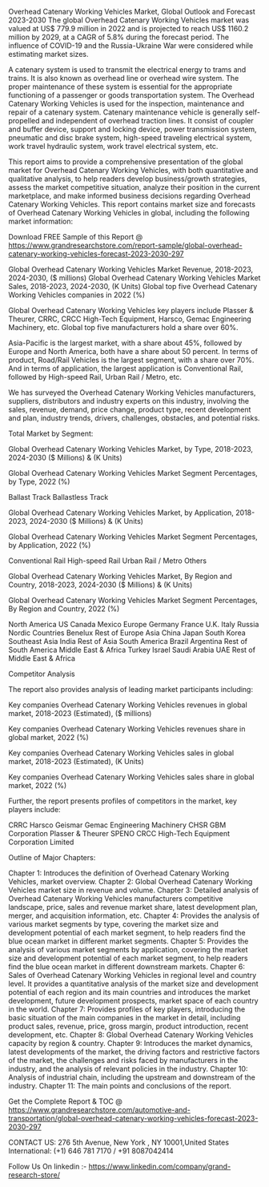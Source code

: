 Overhead Catenary Working Vehicles Market, Global Outlook and Forecast 2023-2030
The global Overhead Catenary Working Vehicles market was valued at US$ 779.9 million in 2022 and is projected to reach US$ 1160.2 million by 2029, at a CAGR of 5.8% during the forecast period. The influence of COVID-19 and the Russia-Ukraine War were considered while estimating market sizes.

A catenary system is used to transmit the electrical energy to trams and trains. It is also known as overhead line or overhead wire system. The proper maintenance of these system is essential for the appropriate functioning of a passenger or goods transportation system. The Overhead Catenary Working Vehicles is used for the inspection, maintenance and repair of a catenary system. Catenary maintenance vehicle is generally self-propelled and independent of overhead traction lines. It consist of coupler and buffer device, support and locking device, power transmission system, pneumatic and disc brake system, high-speed traveling electrical system, work travel hydraulic system, work travel electrical system, etc.

This report aims to provide a comprehensive presentation of the global market for Overhead Catenary Working Vehicles, with both quantitative and qualitative analysis, to help readers develop business/growth strategies, assess the market competitive situation, analyze their position in the current marketplace, and make informed business decisions regarding Overhead Catenary Working Vehicles. This report contains market size and forecasts of Overhead Catenary Working Vehicles in global, including the following market information:

Download FREE Sample of this Report @ https://www.grandresearchstore.com/report-sample/global-overhead-catenary-working-vehicles-forecast-2023-2030-297

Global Overhead Catenary Working Vehicles Market Revenue, 2018-2023, 2024-2030, ($ millions)
Global Overhead Catenary Working Vehicles Market Sales, 2018-2023, 2024-2030, (K Units)
Global top five Overhead Catenary Working Vehicles companies in 2022 (%)

Global Overhead Catenary Working Vehicles key players include Plasser & Theurer, CRRC, CRCC High-Tech Equipment, Harsco, Gemac Engineering Machinery, etc. Global top five manufacturers hold a share over 60%.

Asia-Pacific is the largest market, with a share about 45%, followed by Europe and North America, both have a share about 50 percent. In terms of product, Road/Rail Vehicles is the largest segment, with a share over 70%. And in terms of application, the largest application is Conventional Rail, followed by High-speed Rail, Urban Rail / Metro, etc.

We has surveyed the Overhead Catenary Working Vehicles manufacturers, suppliers, distributors and industry experts on this industry, involving the sales, revenue, demand, price change, product type, recent development and plan, industry trends, drivers, challenges, obstacles, and potential risks.

Total Market by Segment:

Global Overhead Catenary Working Vehicles Market, by Type, 2018-2023, 2024-2030 ($ Millions) & (K Units)

Global Overhead Catenary Working Vehicles Market Segment Percentages, by Type, 2022 (%)

Ballast Track
Ballastless Track

Global Overhead Catenary Working Vehicles Market, by Application, 2018-2023, 2024-2030 ($ Millions) & (K Units)

Global Overhead Catenary Working Vehicles Market Segment Percentages, by Application, 2022 (%)

Conventional Rail
High-speed Rail
Urban Rail / Metro
Others

Global Overhead Catenary Working Vehicles Market, By Region and Country, 2018-2023, 2024-2030 ($ Millions) & (K Units)

Global Overhead Catenary Working Vehicles Market Segment Percentages, By Region and Country, 2022 (%)

North America
US
Canada
Mexico
Europe
Germany
France
U.K.
Italy
Russia
Nordic Countries
Benelux
Rest of Europe
Asia
China
Japan
South Korea
Southeast Asia
India
Rest of Asia
South America
Brazil
Argentina
Rest of South America
Middle East & Africa
Turkey
Israel
Saudi Arabia
UAE
Rest of Middle East & Africa

Competitor Analysis

The report also provides analysis of leading market participants including:

Key companies Overhead Catenary Working Vehicles revenues in global market, 2018-2023 (Estimated), ($ millions)

Key companies Overhead Catenary Working Vehicles revenues share in global market, 2022 (%)

Key companies Overhead Catenary Working Vehicles sales in global market, 2018-2023 (Estimated), (K Units)

Key companies Overhead Catenary Working Vehicles sales share in global market, 2022 (%)

Further, the report presents profiles of competitors in the market, key players include:

CRRC
Harsco
Geismar
Gemac Engineering Machinery
CHSR
GBM Corporation
Plasser & Theurer
SPENO
CRCC High-Tech Equipment Corporation Limited

Outline of Major Chapters:

Chapter 1: Introduces the definition of Overhead Catenary Working Vehicles, market overview.
Chapter 2: Global Overhead Catenary Working Vehicles market size in revenue and volume.
Chapter 3: Detailed analysis of Overhead Catenary Working Vehicles manufacturers competitive landscape, price, sales and revenue market share, latest development plan, merger, and acquisition information, etc.
Chapter 4: Provides the analysis of various market segments by type, covering the market size and development potential of each market segment, to help readers find the blue ocean market in different market segments.
Chapter 5: Provides the analysis of various market segments by application, covering the market size and development potential of each market segment, to help readers find the blue ocean market in different downstream markets.
Chapter 6: Sales of Overhead Catenary Working Vehicles in regional level and country level. It provides a quantitative analysis of the market size and development potential of each region and its main countries and introduces the market development, future development prospects, market space of each country in the world.
Chapter 7: Provides profiles of key players, introducing the basic situation of the main companies in the market in detail, including product sales, revenue, price, gross margin, product introduction, recent development, etc.
Chapter 8: Global Overhead Catenary Working Vehicles capacity by region & country.
Chapter 9: Introduces the market dynamics, latest developments of the market, the driving factors and restrictive factors of the market, the challenges and risks faced by manufacturers in the industry, and the analysis of relevant policies in the industry.
Chapter 10: Analysis of industrial chain, including the upstream and downstream of the industry.
Chapter 11: The main points and conclusions of the report.

Get the Complete Report & TOC @ https://www.grandresearchstore.com/automotive-and-transportation/global-overhead-catenary-working-vehicles-forecast-2023-2030-297

CONTACT US:
276 5th Avenue, New York , NY 10001,United States
International: (+1) 646 781 7170 / +91 8087042414

Follow Us On linkedin :- https://www.linkedin.com/company/grand-research-store/
